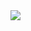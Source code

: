 <img src="https://github.com/clementscompany/chat-template-html-css-base/issues/1#issue-3078016620" />
